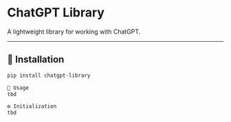 # ChatGPT Library

A lightweight library for working with ChatGPT.

---

## 🚀 Installation

```bash
pip install chatgpt-library

🧩 Usage
tbd

⚙️ Initialization
tbd



```


